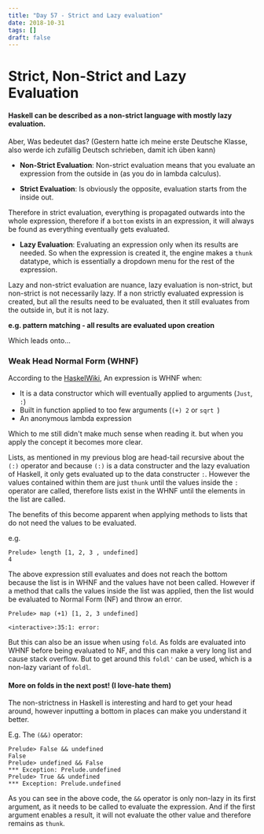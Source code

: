 ```yaml
---
title: "Day 57 - Strict and Lazy evaluation"
date: 2018-10-31
tags: []
draft: false
---
```

# Strict, Non-Strict and Lazy Evaluation

#### Haskell can be described as a non-strict language with mostly lazy evaluation.

Aber, Was bedeutet das? (Gestern hatte ich meine erste Deutsche Klasse, also werde ich zufällig Deutsch schrieben, damit ich üben kann)

- **Non-Strict Evaluation**: Non-strict evaluation means that you evaluate an expression from the outside in (as you do in lambda calculus).

- **Strict Evaluation**: Is obviously the opposite, evaluation starts from the inside out.

Therefore in strict evaluation, everything is propagated outwards into the whole expression, therefore if a `bottom` exists in an expression, it will always be found as everything eventually gets evaluated.  

- **Lazy Evaluation**: Evaluating an expression only when its results are needed. So when the expression is created it, the engine makes a `thunk` datatype, which is essentially a dropdown menu for the rest of the expression.

Lazy and non-strict evaluation are nuance, lazy evaluation is non-strict, but non-strict is not necessarily lazy. If a non strictly evaluated expression is created, but all the results need to be evaluated, then it still evaluates from the outside in, but it is not lazy.

**e.g. pattern matching - all results are evaluated upon creation**

Which leads onto...

### Weak Head Normal Form (WHNF)
According to the [HaskelWiki](https://wiki.haskell.org/Weak_head_normal_form), An expression is WHNF when:

- It is a data constructor which will eventually applied to arguments (`Just`, `:`)
- Built in function applied to too few arguments (`(+) 2` or `sqrt `)
- An anonymous lambda expression

Which to me still didn't make much sense when reading it. but when you apply the concept it becomes more clear.

Lists, as mentioned in my previous blog are head-tail recursive about the `(:)` operator and because `(:)` is a data constructer and the lazy evaluation of Haskell, it only gets evaluated up to the data constructer `:`.  However the values contained within them are just `thunk` until the values inside the `:` operator are called, therefore lists exist in the WHNF until the elements in the list are called.

The benefits of this become apparent when applying methods to lists that do not need the values to be evaluated.

e.g.
```
Prelude> length [1, 2, 3 , undefined]
4
```
The above expression still evaluates and does not reach the bottom because the list is in WHNF and the values have not been called.
However if a method that calls the values inside the list was applied, then the list would be evaluated to Normal Form (NF) and throw an error.

```
Prelude> map (+1) [1, 2, 3 undefined]

<interactive>:35:1: error:
```

But this can also be an issue when using `fold`. As folds are evaluated into WHNF before being evaluated to NF, and this can make a very long list and cause stack overflow. But to get around this `foldl'` can be used, which is a non-lazy variant of `foldl`.

#### More on folds in the next post! (I love-hate them)

The non-strictness in Haskell is interesting and hard to get your head around, however inputting a bottom in places can make you understand it better.

E.g. The `(&&)` operator:
```
Prelude> False && undefined
False
Prelude> undefined && False
*** Exception: Prelude.undefined
Prelude> True && undefined
*** Exception: Prelude.undefined
```
As you can see in the above code, the `&&` operator is only non-lazy in its first argument, as it needs to be called to evaluate the expression. And if the first argument enables a result, it will not evaluate the other value and therefore remains as `thunk`.
